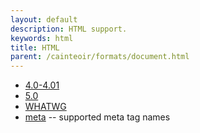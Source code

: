```yaml
---
layout: default
description: HTML support.
keywords: html
title: HTML
parent: /cainteoir/formats/document.html
---
```


*  [4.0-4.01](html4)
*  [5.0](html5)
*  [WHATWG](html-whatwg)
*  [meta](html-meta) -- supported meta tag names
